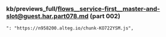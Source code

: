 ### kb/previews_full/flows__service-first__master-and-slot@guest.har.part078.md (part 002)

```md
": "https://n958200.alteg.io/chunk-KO722YSM.js",
                     
```

```
